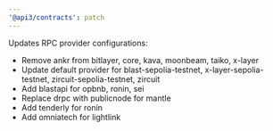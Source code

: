 ```yaml
---
'@api3/contracts': patch
---
```


Updates RPC provider configurations:

- Remove ankr from bitlayer, core, kava, moonbeam, taiko, x-layer
- Update default provider for blast-sepolia-testnet, x-layer-sepolia-testnet, zircuit-sepolia-testnet, zircuit
- Add blastapi for opbnb, ronin, sei
- Replace drpc with publicnode for mantle
- Add tenderly for ronin
- Add omniatech for lightlink